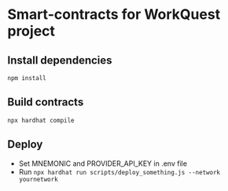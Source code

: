 # Smart-contracts for WorkQuest project

## Install dependencies
`npm install`

## Build contracts
`npx hardhat compile`

## Deploy
* Set MNEMONIC and PROVIDER_API_KEY in .env file
* Run `npx hardhat run scripts/deploy_something.js --network yournetwork`
